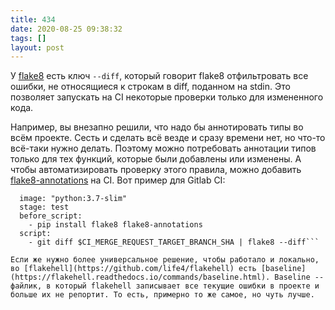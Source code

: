 ```yaml
---
title: 434
date: 2020-08-25 09:38:32
tags: []
layout: post
---
```


У [flake8](https://t.me/itgram_channel/304) есть ключ `--diff`, который говорит flake8 отфильтровать все ошибки, не относящиеся к строкам в diff, поданном на stdin. Это позволяет запускать на CI некоторые проверки только для измененного кода.

Например, вы внезапно решили, что надо бы аннотировать типы во всём проекте. Сесть и сделать всё везде и сразу времени нет, но что-то всё-таки нужно делать. Поэтому можно потребовать аннотации типов только для тех функций, которые были добавлены или изменены. А чтобы автоматизировать проверку этого правила, можно добавить [flake8-annotations](https://github.com/python-discord/flake8-annotations) на CI. Вот пример для Gitlab CI:

```flake8-annotations:
  image: "python:3.7-slim"
  stage: test
  before_script:
    - pip install flake8 flake8-annotations
  script:
    - git diff $CI_MERGE_REQUEST_TARGET_BRANCH_SHA | flake8 --diff```

Если же нужно более универсальное решение, чтобы работало и локально, во [flakehell](https://github.com/life4/flakehell) есть [baseline](https://flakehell.readthedocs.io/commands/baseline.html). Baseline -- файлик, в который flakehell записывает все текущие ошибки в проекте и больше их не репортит. То есть, примерно то же самое, но чуть лучше.
